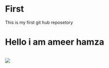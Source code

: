 # First
This is my first git hub reposetory <br>
<h1>Hello i am ameer hamza</h1>
</br>
<img  src="https://images.pexels.com/photos/414612/pexels-photo-414612.jpeg?cs=srgb&dl=pexels-souvenirpixels-414612.jpg&fm=jpg" widht="100">
